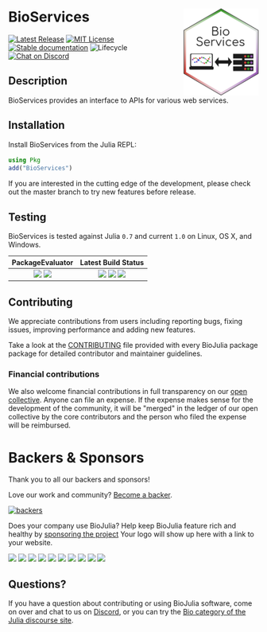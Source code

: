 # <img align="right" src="./sticker.svg" width="30%" /> BioServices

[![Latest Release](https://img.shields.io/github/release/BioJulia/BioServices.jl.svg?style=flat-square)](https://github.com/BioJulia/BioServices.jl/releases/latest)
[![MIT License](https://img.shields.io/badge/license-MIT-green.svg?style=flat-square)](https://github.com/BioJulia/BioServices.jl/blob/master/LICENSE)
[![Stable documentation](https://img.shields.io/badge/docs-stable-blue.svg?style=flat-square)](https://biojulia.github.io/BioServices.jl/stable)
![Lifecycle](https://img.shields.io/badge/lifecycle-maturing-blue.svg?style=flat-square)
[![Chat on Discord](https://img.shields.io/badge/discord-chat-blue.svg?style=flat-square&logo=discord&colorB=%237289DA)](https://discord.gg/z73YNFz)


## Description

BioServices provides an interface to APIs for various web services.   


## Installation

Install BioServices from the Julia REPL:

```julia
using Pkg
add("BioServices")
```

If you are interested in the cutting edge of the development, please check out
the master branch to try new features before release.


## Testing

BioServices is tested against Julia `0.7` and current `1.0` on Linux, OS X,
and Windows.

| **PackageEvaluator** | **Latest Build Status** |
|:--------------------:|:-----------------------:|
| [![](http://pkg.julialang.org/badges/BioServices_0.6.svg)](http://pkg.julialang.org/?pkg=BioServices) [![](http://pkg.julialang.org/badges/BioServices_0.7.svg)](http://pkg.julialang.org/?pkg=BioServices) | [![](https://travis-ci.org/BioJulia/BioServices.jl.svg?branch=master)](https://travis-ci.org/BioJulia/BioServices.jl) [![](https://ci.appveyor.com/api/projects/status/github/biojulia/bioservices.jl?svg=true)](https://ci.appveyor.com/project/Ward9250/BioServices-jl/branch/master) [![](https://codecov.io/gh/BioJulia/BioServices.jl/branch/master/graph/badge.svg)](https://codecov.io/gh/BioJulia/BioServices.jl) |


## Contributing

We appreciate contributions from users including reporting bugs, fixing
issues, improving performance and adding new features.

Take a look at the [CONTRIBUTING](CONTRIBUTING.md) file provided with
every BioJulia package package for detailed contributor and maintainer
guidelines.


### Financial contributions

We also welcome financial contributions in full transparency on our
[open collective](https://opencollective.com/biojulia).
Anyone can file an expense. If the expense makes sense for the development
of the community, it will be "merged" in the ledger of our open collective by
the core contributors and the person who filed the expense will be reimbursed.


# Backers & Sponsors

Thank you to all our backers and sponsors!

Love our work and community? [Become a backer](https://opencollective.com/biojulia#backer).

[![backers](https://opencollective.com/biojulia/backers.svg?width=890)](https://opencollective.com/biojulia#backers)

Does your company use BioJulia? Help keep BioJulia feature rich and healthy by
[sponsoring the project](https://opencollective.com/biojulia#sponsor)
Your logo will show up here with a link to your website.

[![](https://opencollective.com/biojulia/sponsor/0/avatar.svg)](https://opencollective.com/biojulia/sponsor/0/website)
[![](https://opencollective.com/biojulia/sponsor/1/avatar.svg)](https://opencollective.com/biojulia/sponsor/1/website)
[![](https://opencollective.com/biojulia/sponsor/2/avatar.svg)](https://opencollective.com/biojulia/sponsor/2/website)
[![](https://opencollective.com/biojulia/sponsor/3/avatar.svg)](https://opencollective.com/biojulia/sponsor/3/website)
[![](https://opencollective.com/biojulia/sponsor/4/avatar.svg)](https://opencollective.com/biojulia/sponsor/4/website)
[![](https://opencollective.com/biojulia/sponsor/5/avatar.svg)](https://opencollective.com/biojulia/sponsor/5/website)
[![](https://opencollective.com/biojulia/sponsor/6/avatar.svg)](https://opencollective.com/biojulia/sponsor/6/website)
[![](https://opencollective.com/biojulia/sponsor/7/avatar.svg)](https://opencollective.com/biojulia/sponsor/7/website)
[![](https://opencollective.com/biojulia/sponsor/8/avatar.svg)](https://opencollective.com/biojulia/sponsor/8/website)
[![](https://opencollective.com/biojulia/sponsor/9/avatar.svg)](https://opencollective.com/biojulia/sponsor/9/website)


## Questions?

If you have a question about contributing or using BioJulia software, come
on over and chat to us on [Discord](https://discord.gg/z73YNFz), or you can try the
[Bio category of the Julia discourse site](https://discourse.julialang.org/c/domain/bio).
